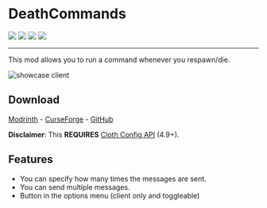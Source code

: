 # DeathCommands

<img src="https://img.shields.io/badge/LOADER-FABRIC-lightgrey?style=for-the-badge">
<img src="https://img.shields.io/badge/MINECRAFT-1.16.X -- 1.19X-lightgrey?style=for-the-badge">

<img src="https://img.shields.io/badge/SERVER-SIDE-lightgrey?style=for-the-badge">
<img src="https://img.shields.io/badge/CLIENT-SIDE-lightgrey?style=for-the-badge">

---------------------------------------

This mod allows you to run a command whenever you respawn/die.

![showcase client](https://github.com/not-coded/DeathCommands/showcase/client.gif)

## Download
[Modrinth](https://modrinth.com/mod/deathcommands) - [CurseForge](https://www.curseforge.com/minecraft/mc-mods/deathcommands/) - [GitHub](https://github.com/not-coded/DeathCommands/releases/)

**Disclaimer**: This **REQUIRES** [Cloth Config API](https://www.curseforge.com/minecraft/mc-mods/cloth-config) (4.9+).

## Features
- You can specify how many times the messages are sent.
- You can send multiple messages.
- Button in the options menu (client only and toggleable)
